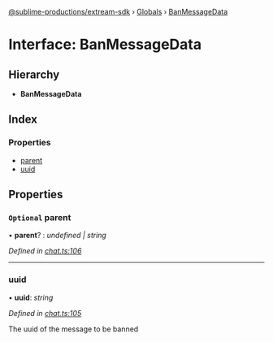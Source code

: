 [@sublime-productions/extream-sdk](../README.md) › [Globals](../globals.md) › [BanMessageData](banmessagedata.md)

# Interface: BanMessageData

## Hierarchy

* **BanMessageData**

## Index

### Properties

* [parent](banmessagedata.md#optional-parent)
* [uuid](banmessagedata.md#uuid)

## Properties

### `Optional` parent

• **parent**? : *undefined | string*

*Defined in [chat.ts:106](https://github.com/Extream-SaaS/ex-sdk/blob/3458c8e/src/chat.ts#L106)*

___

###  uuid

• **uuid**: *string*

*Defined in [chat.ts:105](https://github.com/Extream-SaaS/ex-sdk/blob/3458c8e/src/chat.ts#L105)*

The uuid of the message to be banned
